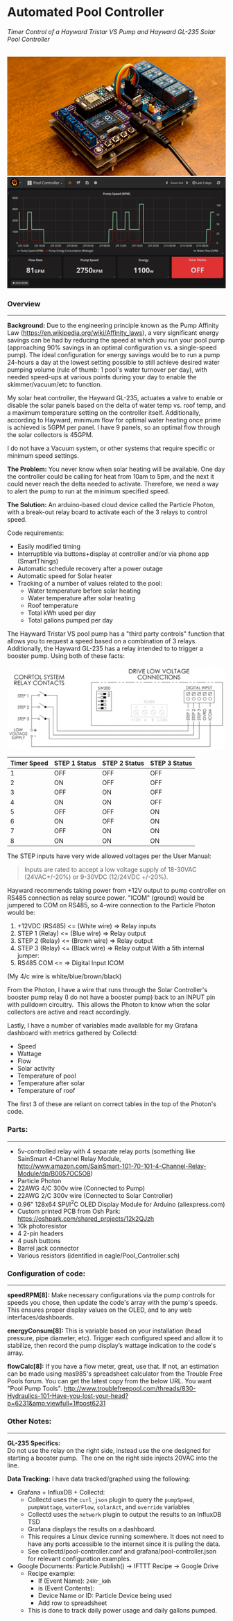 # Automated Pool Controller
###### Timer Control of a Hayward Tristar VS Pump and Hayward GL-235 Solar Pool Controller
![Alt text](/images/pool_controller.jpg?raw=true "Finished Pool Controller")  
![Alt text](/images/grafana.jpg?raw=true "Grafana Dashboard")
### Overview
---------------------
**Background:**
Due to the engineering principle known as the Pump Affinity Law (<https://en.wikipedia.org/wiki/Affinity_laws>), a very significant energy savings can be had by reducing the speed at which you run your pool pump (approaching 90% savings in an optimal configuration vs. a single-speed pump).  The ideal configuration for energy savings would be to run a pump 24-hours a day at the lowest setting possible to still achieve desired water pumping volume (rule of thumb: 1 pool's water turnover per day), with needed speed-ups at various points during your day to enable the skimmer/vacuum/etc to function.  

My solar heat controller, the Hayward GL-235, actuates a valve to enable or disable the solar panels based on the delta of water temp vs. roof temp, and a maximum temperature setting on the controller itself.  Additionally, according to Hayward, minimum flow for optimal water heating once prime is achieved is 5GPM per panel.  I have 9 panels, so an optimal flow through the solar collectors is 45GPM.  

I do not have a Vacuum system, or other systems that require specific or minimum speed settings.

**The Problem:**
You never know when solar heating will be available.  One day the controller could be calling for heat from 10am to 5pm, and the next it could never reach the delta needed to activate.  Therefore, we need a way to alert the pump to run at the minimum specified speed.

**The Solution:**
An arduino-based cloud device called the Particle Photon, with a break-out relay board to activate each of the 3 relays to control speed.  

Code requirements:
-   Easily modified timing
-   Interruptible via buttons+display at controller and/or via phone app (SmartThings)
-   Automatic schedule recovery after a power outage
-   Automatic speed for Solar heater
-   Tracking of a number of values related to the pool:
    -   Water temperature before solar heating
    -   Water temperature after solar heating
    -   Roof temperature
    -   Total kWh used per day
    -   Total gallons pumped per day

The Hayward Tristar VS pool pump has a "third party controls" function that allows you to request a speed based on a combination of 3 relays.  Additionally, the Hayward GL-235 has a relay intended to to trigger a booster pump.  Using both of these facts:  

![Alt text](/images/Tristar_VS_Relay_Wiring.png?raw=true "Pool Pump Diagram")

| Timer Speed | STEP 1 Status | STEP 2 Status | STEP 3 Status |
| ----------- | ------------- | ------------- | ------------- |
| 1           | OFF           | OFF           | OFF           |
| 2           | ON            | OFF           | OFF           |
| 3           | OFF           | ON            | OFF           |
| 4           | ON            | ON            | OFF           |
| 5           | OFF           | OFF           | ON            |
| 6           | ON            | OFF           | ON            |
| 7           | OFF           | ON            | ON            |
| 8           | ON            | ON            | ON            |

The STEP inputs have very wide allowed voltages per the User Manual:
> Inputs are rated to accept a low voltage supply of 18-30VAC (24VAC+/-20%) or 9-30VDC (12/24VDC +/-20%).

Hayward recommends taking power from +12V output to pump controller on RS485 connection as relay source power. "ICOM" (ground) would be jumpered to COM on RS485, so 4-wire connection to the Particle Photon would be:
1.  +12VDC (RS485) &lt;= (White wire) =&gt; Relay inputs
2.  STEP 1 (Relay) &lt;= (Blue wire) =&gt; Relay output
3.  STEP 2 (Relay) &lt;= (Brown wire) =&gt; Relay output
4.  STEP 3 (Relay) &lt;= (Black wire) =&gt; Relay output
    With a 5th internal jumper:
5.  RS485 COM &lt;= =&gt; Digital Input ICOM

(My 4/c wire is white/blue/brown/black)  

From the Photon, I have a wire that runs through the Solar Controller's booster pump relay (I do not have a booster pump) back to an INPUT pin with pulldown circuitry.  This allows the Photon to know when the solar collectors are active and react accordingly.  

Lastly, I have a number of variables made available for my Grafana dashboard with metrics gathered by Collectd:
-   Speed
-   Wattage
-   Flow
-   Solar activity
-   Temperature of pool
-   Temperature after solar
-   Temperature of roof

The first 3 of these are reliant on correct tables in the top of the Photon's code.

### Parts:
-------------------
-   5v-controlled relay with 4 separate relay ports (something like SainSmart 4-Channel Relay Module, <http://www.amazon.com/SainSmart-101-70-101-4-Channel-Relay-Module/dp/B0057OC5O8>)
-   Particle Photon
-   22AWG 4/C 300v wire (Connected to Pump)
-   22AWG 2/C 300v wire (Connected to Solar Controller)
-   0.96" 128x64 SPI/I<sup>2</sup>C OLED Display Module for Arduino (aliexpress.com)
-   Custom printed PCB from Osh Park: https://oshpark.com/shared_projects/12k2QJzh
-   10k photoresistor
-   4 2-pin headers
-   4 push buttons
-   Barrel jack connector
-   Various resistors (identified in eagle/Pool_Controller.sch)


### Configuration of code:
-------------------------------------
**speedRPM\[8\]:** Make necessary configurations via the pump controls for speeds you chose, then update the code's array with the pump's speeds.  This ensures proper display values on the OLED, and to any web interfaces/dashboards.

**energyConsum\[8\]:** This is variable based on your installation (head pressure, pipe diameter, etc).  Trigger each configured speed and allow it to stabilize, then record the pump display’s wattage indication to the code's array.

**flowCalc\[8\]:** If you have a flow meter, great, use that.  If not, an estimation can be made using mas985's spreadsheet calculator from the Trouble Free Pools forum.  You can get the latest copy from the below URL.  You want "Pool Pump Tools".
<http://www.troublefreepool.com/threads/830-Hydraulics-101-Have-you-lost-your-head?p=6231&amp;viewfull=1#post6231>

### Other Notes:
-------------------------
**GL-235 Specifics:**  
Do not use the relay on the right side, instead use the one designed for starting a booster pump.  The one on the right side injects 20VAC into the line.

**Data Tracking:**
I have data tracked/graphed using the following:
-   Grafana + InfluxDB + Collectd:
    -   Collectd uses the `curl_json` plugin to query the `pumpSpeed`, `pumpWattage`, `waterFlow`, `solarAct`, and `override` variables
    -   Collectd uses the `network` plugin to output the results to an InfluxDB TSD
    -   Grafana displays the results on a dashboard.
    -   This requires a Linux device running somewhere.  It does not need to have any ports accessible to the internet since it is pulling the data.
    -   See collectd/pool-controller.conf and grafana/pool-controller.json for relevant configuration examples.
-   Google Documents: Particle.Publish() -> IFTTT Recipe -> Google Drive
    -   Recipe example:
        -   If (Event Name): `24Hr_kWh`
        -   is (Event Contents): <Leave Blank>
        -   Device Name or ID: Particle Device being used
        -   Add row to spreadsheet
    -   This is done to track daily power usage and daily gallons pumped.
